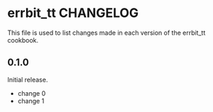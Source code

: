 # errbit_tt CHANGELOG

This file is used to list changes made in each version of the errbit_tt cookbook.

## 0.1.0

Initial release.

- change 0
- change 1
